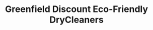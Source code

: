 ---
title: "Greenfield Discount Eco-Friendly DryCleaners"
url: /mesa/greenfield-discount-eco-friendly-drycleaners/
shop: laundry
---